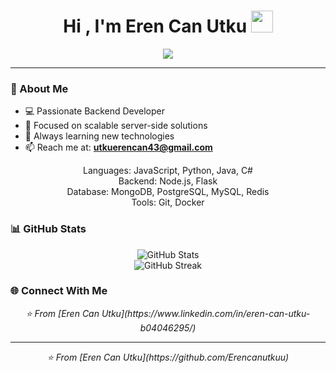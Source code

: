  <h1 align="center">Hi , I'm Eren Can Utku <img 
  src="https://media.giphy.com/media/TEnXkcsHrP4YedChhA/giphy.gif" 
  width="35"></h1>
  <p align="center">
    <img src="https://readme-typing-svg.demolab.com/?lines=Software+Engineer
  ;Backend+Developer;Always+learning+new+things&center=true&width=500&height
  =50&duration=3000&pause=1000">
  </p>



  ---

  ### 🚀 About Me
  - 💻 Passionate Backend Developer
  - 🎯 Focused on scalable server-side solutions
  - 🌱 Always learning new technologies
  - 📫 Reach me at: **utkuerencan43@gmail.com**


  <div align="center">
    Languages: JavaScript, Python, Java, C#

  </div>
   <div align="center">
     Backend:   Node.js, Flask
  </div>
   <div align="center">
     Database:  MongoDB, PostgreSQL, MySQL, Redis

  </div>
   <div align="center">
     Tools:     Git, Docker

  </div>




 
  
  ### 📊 GitHub Stats
 <div align="center">
    <img src="https://github-readme-stats.vercel.app/api?username=Erencanutkuu&show_icons=true&theme=radical&hide_border=true" alt="GitHub 
  Stats" />
  </div>

  <div align="center">
    <img src="https://github-readme-streak-stats.herokuapp.com/?user=Erencanutkuu&theme=radical&hide_border=true" alt="GitHub Streak" />
  </div>

  ### 🌐 Connect With Me
 <div align="center">
    <i>⭐️ From [Eren Can Utku](https://www.linkedin.com/in/eren-can-utku-b04046295/)</i>
  </div>

  ---
  <div align="center">
    <i>⭐️ From [Eren Can Utku](https://github.com/Erencanutkuu)</i>
  </div>

